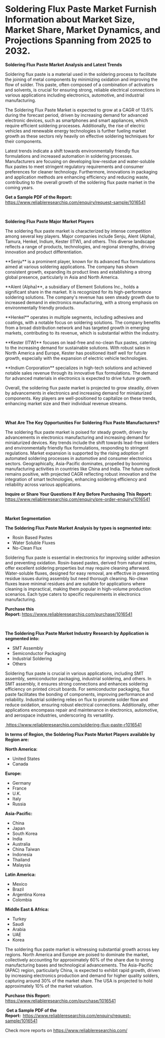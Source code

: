 <p><h1>Soldering Flux Paste Market Furnish Information about Market Size, Market Share, Market Dynamics, and Projections Spanning from 2025 to 2032.</h1></p><p><strong>Soldering Flux Paste Market Analysis and Latest Trends</strong></p>
<p><p>Soldering flux paste is a material used in the soldering process to facilitate the joining of metal components by minimizing oxidation and improving the flow of solder. This paste, often composed of a combination of activators and solvents, is crucial for ensuring strong, reliable electrical connections in various applications including electronics, automotive, and industrial manufacturing. </p><p>The Soldering Flux Paste Market is expected to grow at a CAGR of 13.6% during the forecast period, driven by increasing demand for advanced electronic devices, such as smartphones and smart appliances, which require efficient soldering processes. Additionally, the rise of electric vehicles and renewable energy technologies is further fueling market growth as these sectors rely heavily on effective soldering techniques for their components.</p><p>Latest trends indicate a shift towards environmentally friendly flux formulations and increased automation in soldering processes. Manufacturers are focusing on developing low-residue and water-soluble flux pastes to meet stringent regulatory requirements and consumer preferences for cleaner technology. Furthermore, innovations in packaging and application methods are enhancing efficiency and reducing waste, contributing to the overall growth of the soldering flux paste market in the coming years.</p></p>
<p><strong>Get a Sample PDF of the Report:&nbsp;</strong> <a href="https://www.reliableresearchiq.com/enquiry/request-sample/1016541?utm_campaign=1144&utm_medium=2&utm_source=Github&utm_content=ia&utm_term=30012025&utm_id=soldering-flux-paste">https://www.reliableresearchiq.com/enquiry/request-sample/1016541</a></p>
<p>&nbsp;</p>
<p><strong>Soldering Flux Paste Major Market Players</strong></p>
<p><p>The soldering flux paste market is characterized by intense competition among several key players. Major companies include Senju, Alent (Alpha), Tamura, Henkel, Indium, Kester (ITW), and others. This diverse landscape reflects a range of products, technologies, and regional strengths, driving innovation and product differentiation.</p><p>**Senju** is a prominent player, known for its advanced flux formulations aimed at various soldering applications. The company has shown consistent growth, expanding its product lines and establishing a strong global presence, particularly in Asia and North America.</p><p>**Alent (Alpha)**, a subsidiary of Element Solutions Inc., holds a significant share in the market. It is recognized for its high-performance soldering solutions. The company's revenue has seen steady growth due to increased demand in electronics manufacturing, with a strong emphasis on environmentally friendly products.</p><p>**Henkel** operates in multiple segments, including adhesives and coatings, with a notable focus on soldering solutions. The company benefits from a broad distribution network and has targeted growth in emerging markets, contributing to its revenue, which is substantial within the industry.</p><p>**Kester (ITW)** focuses on lead-free and no-clean flux pastes, catering to the increasing demand for sustainable solutions. With robust sales in North America and Europe, Kester has positioned itself well for future growth, especially with the expansion of electric vehicle technologies.</p><p>**Indium Corporation** specializes in high-tech solutions and achieved notable sales revenue through its innovative flux formulations. The demand for advanced materials in electronics is expected to drive future growth.</p><p>Overall, the soldering flux paste market is projected to grow steadily, driven by advancements in electronics and increasing demand for miniaturized components. Key players are well-positioned to capitalize on these trends, enhancing market size and their individual revenue streams.</p></p>
<p>&nbsp;</p>
<p><strong>What Are The Key Opportunities For Soldering Flux Paste Manufacturers?</strong></p>
<p><p>The soldering flux paste market is poised for steady growth, driven by advancements in electronics manufacturing and increasing demand for miniaturized devices. Key trends include the shift towards lead-free solders and environmentally friendly flux formulations, responding to stringent regulations. Market expansion is supported by the rising adoption of automated soldering processes in automotive and consumer electronics sectors. Geographically, Asia-Pacific dominates, propelled by booming manufacturing activities in countries like China and India. The future outlook remains positive, with projected CAGR reflecting robust innovation and the integration of smart technologies, enhancing soldering efficiency and reliability across various applications.</p></p>
<p><strong>Inquire or Share Your Questions If Any Before Purchasing This Report:</strong> <a href="https://www.reliableresearchiq.com/enquiry/pre-order-enquiry/1016541?utm_campaign=1144&utm_medium=2&utm_source=Github&utm_content=ia&utm_term=30012025&utm_id=soldering-flux-paste">https://www.reliableresearchiq.com/enquiry/pre-order-enquiry/1016541</a></p>
<p>&nbsp;</p>
<p><strong>Market Segmentation</strong></p>
<p><strong>The Soldering Flux Paste Market Analysis by types is segmented into:</strong></p>
<p><ul><li>Rosin Based Pastes</li><li>Water Soluble Fluxes</li><li>No-Clean Flux</li></ul></p>
<p><p>Soldering flux paste is essential in electronics for improving solder adhesion and preventing oxidation. Rosin-based pastes, derived from natural resins, offer excellent soldering properties but may require cleaning afterward. Water-soluble fluxes, designed for easy removal, are effective in preventing residue issues during assembly but need thorough cleaning. No-clean fluxes leave minimal residues and are suitable for applications where cleaning is impractical, making them popular in high-volume production scenarios. Each type caters to specific requirements in electronics manufacturing.</p></p>
<p><strong>Purchase this Report:&nbsp;</strong><a href="https://www.reliableresearchiq.com/purchase/1016541?utm_campaign=1144&utm_medium=2&utm_source=Github&utm_content=ia&utm_term=30012025&utm_id=soldering-flux-paste">https://www.reliableresearchiq.com/purchase/1016541</a></p>
<p>&nbsp;</p>
<p><strong>The Soldering Flux Paste Market Industry Research by Application is segmented into:</strong></p>
<p><ul><li>SMT Assembly</li><li>Semiconductor Packaging</li><li>Industrial Soldering</li><li>Others</li></ul></p>
<p><p>Soldering flux paste is crucial in various applications, including SMT assembly, semiconductor packaging, industrial soldering, and others. In SMT assembly, it ensures strong connections and enhances soldering efficiency on printed circuit boards. For semiconductor packaging, flux paste facilitates the bonding of components, improving performance and reliability. Industrial soldering relies on flux to promote solder flow and reduce oxidation, ensuring robust electrical connections. Additionally, other applications encompass repair and maintenance in electronics, automotive, and aerospace industries, underscoring its versatility.</p></p>
<p><a href="https://www.reliableresearchiq.com/soldering-flux-paste-r1016541?utm_campaign=1144&utm_medium=2&utm_source=Github&utm_content=ia&utm_term=30012025&utm_id=soldering-flux-paste">&nbsp;https://www.reliableresearchiq.com/soldering-flux-paste-r1016541</a></p>
<p><strong>In terms of Region, the Soldering Flux Paste Market Players available by Region are:</strong></p>
<p>
    <p> <strong> North America: </strong>
        <ul>
            <li>United States</li>
            <li>Canada</li>
        </ul>
        </p> 
    <p> <strong> Europe: </strong>
        <ul>
            <li>Germany</li>
            <li>France</li>
            <li>U.K.</li>
            <li>Italy</li>
            <li>Russia</li>
        </ul>
        </p> 
    <p> <strong> Asia-Pacific: </strong>
        <ul>
            <li>China</li>
            <li>Japan</li>
            <li>South Korea</li>
            <li>India</li>
            <li>Australia</li>
            <li>China Taiwan</li>
            <li>Indonesia</li>
            <li>Thailand</li>
            <li>Malaysia</li>
        </ul>
        </p> 
    <p> <strong> Latin America: </strong>
        <ul>
            <li>Mexico</li>
            <li>Brazil</li>
            <li>Argentina Korea</li>
            <li>Colombia</li>
        </ul>
        </p> 
    <p> <strong> Middle East & Africa: </strong>
        <ul>
            <li>Turkey</li>
            <li>Saudi</li>
            <li>Arabia</li>
            <li>UAE</li>
            <li>Korea</li>
        </ul>
    </p>
    </p>
<p><p>The soldering flux paste market is witnessing substantial growth across key regions. North America and Europe are poised to dominate the market, collectively accounting for approximately 60% of the share due to strong manufacturing bases and technological advancements. The Asia-Pacific (APAC) region, particularly China, is expected to exhibit rapid growth, driven by increasing electronics production and demand for higher quality solders, capturing around 30% of the market share. The USA is projected to hold approximately 10% of the market valuation.</p></p>
<p><strong>Purchase this Report: </strong><a href="https://www.reliableresearchiq.com/purchase/1016541?utm_campaign=1144&utm_medium=2&utm_source=Github&utm_content=ia&utm_term=30012025&utm_id=soldering-flux-paste">https://www.reliableresearchiq.com/purchase/1016541</a></p>
<p>&nbsp;<strong>Get a Sample PDF of the Report:&nbsp;&nbsp;</strong><a href="https://www.reliableresearchiq.com/enquiry/request-sample/1016541?utm_campaign=1144&utm_medium=2&utm_source=Github&utm_content=ia&utm_term=30012025&utm_id=soldering-flux-paste">https://www.reliableresearchiq.com/enquiry/request-sample/1016541</a></p>
<p><strong></strong></p>
<p>Check more reports on <a href="https://www.reliableresearchiq.com/?utm_campaign=1144&utm_medium=2&utm_source=Github&utm_content=ia&utm_term=30012025&utm_id=soldering-flux-paste">https://www.reliableresearchiq.com/</a></p>